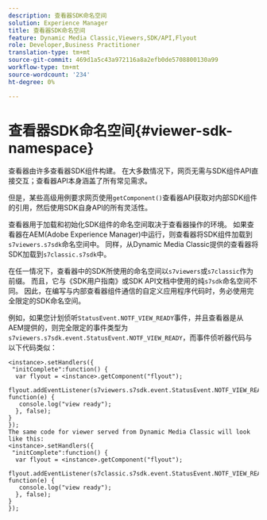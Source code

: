```yaml
---
description: 查看器SDK命名空间
solution: Experience Manager
title: 查看器SDK命名空间
feature: Dynamic Media Classic,Viewers,SDK/API,Flyout
role: Developer,Business Practitioner
translation-type: tm+mt
source-git-commit: 469d1a5c43a972116a8a2efb0de5708800130a99
workflow-type: tm+mt
source-wordcount: '234'
ht-degree: 0%

---
```



# 查看器SDK命名空间{#viewer-sdk-namespace}

查看器由许多查看器SDK组件构建。 在大多数情况下，网页无需与SDK组件API直接交互；查看器API本身涵盖了所有常见需求。

但是，某些高级用例要求网页使用`getComponent()`查看器API获取对内部SDK组件的引用，然后使用SDK自身API的所有灵活性。

查看器用于加载和初始化SDK组件的命名空间取决于查看器操作的环境。 如果查看器在AEM(Adobe Experience Manager)中运行，则查看器将SDK组件加载到`s7viewers.s7sdk`命名空间中。 同样，从Dynamic Media Classic提供的查看器将SDK加载到`s7classic.s7sdk`中。

在任一情况下，查看器中的SDK所使用的命名空间以`s7viewers`或`s7classic`作为前缀。 而且，它与《SDK用户指南》或SDK API文档中使用的纯`s7sdk`命名空间不同。 因此，在编写与内部查看器组件通信的自定义应用程序代码时，务必使用完全限定的SDK命名空间。

例如，如果您计划侦听`StatusEvent.NOTF_VIEW_READY`事件，并且查看器是从AEM提供的，则完全限定的事件类型为`s7viewers.s7sdk.event.StatusEvent.NOTF_VIEW_READY`，而事件侦听器代码与以下代码类似：

```
<instance>.setHandlers({ 
 "initComplete":function() { 
  var flyout = <instance>.getComponent("flyout"); 
   flyout.addEventListener(s7viewers.s7sdk.event.StatusEvent.NOTF_VIEW_READY, function(e) { 
   console.log("view ready"); 
  }, false); 
} 
}); 
The same code for viewer served from Dynamic Media Classic will look like this: 
<instance>.setHandlers({ 
 "initComplete":function() { 
  var flyout = <instance>.getComponent("flyout"); 
   flyout.addEventListener(s7classic.s7sdk.event.StatusEvent.NOTF_VIEW_READY, function(e) { 
   console.log("view ready"); 
  }, false); 
} 
});
```

